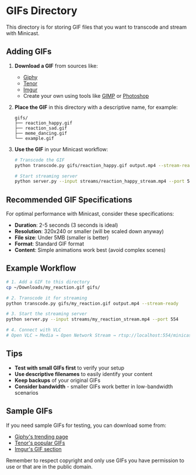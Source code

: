 # GIFs Directory

This directory is for storing GIF files that you want to transcode and stream with Minicast.

## Adding GIFs

1. **Download a GIF** from sources like:
   - [Giphy](https://giphy.com/)
   - [Tenor](https://tenor.com/)
   - [Imgur](https://imgur.com/)
   - Create your own using tools like [GIMP](https://www.gimp.org/) or [Photoshop](https://www.adobe.com/products/photoshop.html)

2. **Place the GIF** in this directory with a descriptive name, for example:
   ```
   gifs/
   ├── reaction_happy.gif
   ├── reaction_sad.gif
   ├── meme_dancing.gif
   └── example.gif
   ```

3. **Use the GIF** in your Minicast workflow:
   ```bash
   # Transcode the GIF
   python transcode.py gifs/reaction_happy.gif output.mp4 --stream-ready
   
   # Start streaming server
   python server.py --input streams/reaction_happy_stream.mp4 --port 554
   ```

## Recommended GIF Specifications

For optimal performance with Minicast, consider these specifications:

- **Duration**: 2-5 seconds (3 seconds is ideal)
- **Resolution**: 320x240 or smaller (will be scaled down anyway)
- **File size**: Under 5MB (smaller is better)
- **Format**: Standard GIF format
- **Content**: Simple animations work best (avoid complex scenes)

## Example Workflow

```bash
# 1. Add a GIF to this directory
cp ~/Downloads/my_reaction.gif gifs/

# 2. Transcode it for streaming
python transcode.py gifs/my_reaction.gif output.mp4 --stream-ready

# 3. Start the streaming server
python server.py --input streams/my_reaction_stream.mp4 --port 554

# 4. Connect with VLC
# Open VLC → Media → Open Network Stream → rtsp://localhost:554/minicast
```

## Tips

- **Test with small GIFs first** to verify your setup
- **Use descriptive filenames** to easily identify your content
- **Keep backups** of your original GIFs
- **Consider bandwidth** - smaller GIFs work better in low-bandwidth scenarios

## Sample GIFs

If you need sample GIFs for testing, you can download some from:
- [Giphy's trending page](https://giphy.com/trending-gifs)
- [Tenor's popular GIFs](https://tenor.com/trending)
- [Imgur's GIF section](https://imgur.com/gallery/gif)

Remember to respect copyright and only use GIFs you have permission to use or that are in the public domain. 